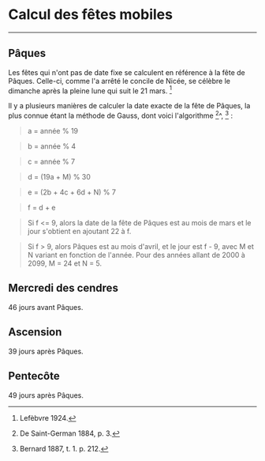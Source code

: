 # Calcul des fêtes mobiles

***

## Pâques

Les fêtes qui n'ont pas de date fixe se calculent en référence à la fête de Pâques. Celle-ci, comme l'a arrêté le concile de Nicée, se célèbre le dimanche après la pleine lune qui suit le 21 mars. [^1]

[^1]: Lefèbvre 1924.

Il y a plusieurs manières de calculer la date exacte de la fête de Pâques, la plus connue étant la méthode de Gauss, dont voici l'algorithme [^2]^, [^3] :

[^2]: De Saint-German 1884, p. 3.
[^3]: Bernard 1887, t. 1. p. 212.

> a = année % 19

> b = année % 4

> c = année % 7

> d = (19a + M) % 30

> e = (2b + 4c + 6d + N) % 7

> f = d + e

> Si f <= 9, alors la date de la fête de Pâques est au mois de mars et le jour s'obtient en ajoutant 22 à f. 

> Si f > 9, alors Pâques est au mois d'avril, et le jour est f - 9, avec M et N variant en fonction de l'année. Pour des années allant de 2000 à 2099, M = 24 et N = 5.

## Mercredi des cendres

46 jours avant Pâques.

## Ascension

39 jours après Pâques.

## Pentecôte

49 jours après Pâques.

